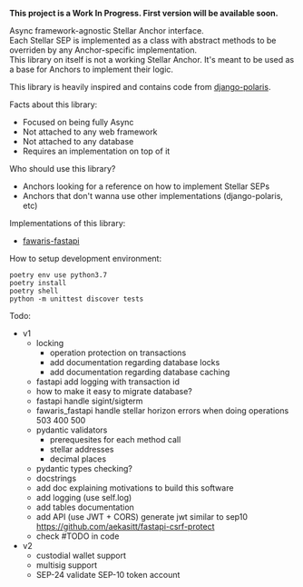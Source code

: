 **This project is a Work In Progress. First version will be available soon.**

Async framework-agnostic Stellar Anchor interface.  
Each Stellar SEP is implemented as a class with abstract methods to be
overriden by any Anchor-specific implementation.  
This library on itself is not a working Stellar Anchor. It's meant to be
used as a base for Anchors to implement their logic.  

This library is heavily inspired and contains code from [django-polaris](https://github.com/stellar/django-polaris).

Facts about this library:
- Focused on being fully Async
- Not attached to any web framework
- Not attached to any database
- Requires an implementation on top of it

Who should use this library?
- Anchors looking for a reference on how to implement Stellar SEPs
- Anchors that don't wanna use other implementations (django-polaris, etc)

Implementations of this library:
- [fawaris-fastapi](https://github.com/yuriescl/fawaris-fastapi)

How to setup development environment:
```
poetry env use python3.7
poetry install
poetry shell
python -m unittest discover tests
```

Todo:
- v1
    - locking
        - operation protection on transactions
        - add documentation regarding database locks
        - add documentation regarding database caching
    - fastapi add logging with transaction id
    - how to make it easy to migrate database?
    - fastapi handle sigint/sigterm
    - fawaris_fastapi handle stellar horizon errors when doing operations
        503
        400
        500
    - pydantic validators
        - prerequesites for each method call
        - stellar addresses
        - decimal places
    - pydantic types checking?
    - docstrings
    - add doc explaining motivations to build this software
    - add logging (use self.log)
    - add tables documentation
    - add API (use JWT + CORS)
        generate jwt similar to sep10
        https://github.com/aekasitt/fastapi-csrf-protect
    - check #TODO in code
- v2
    - custodial wallet support
    - multisig support
    - SEP-24 validate SEP-10 token account
